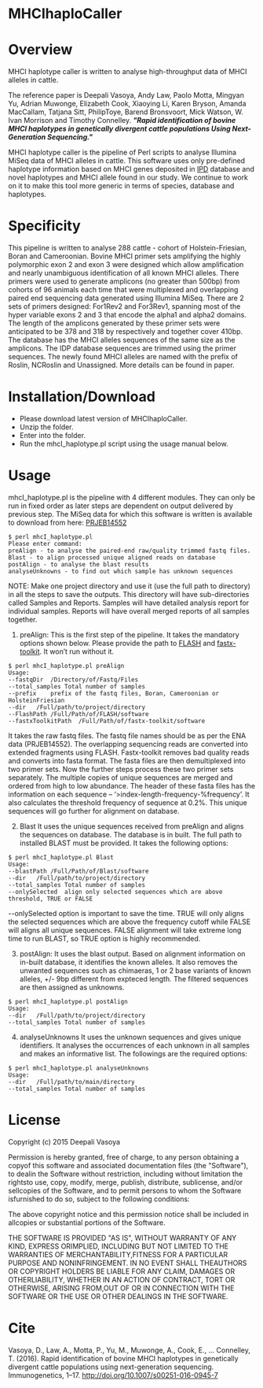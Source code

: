 # MHCIhaploCaller

# Overview

MHCI haplotype caller is written to analyse high-throughput data of MHCI alleles in cattle.

The reference paper is Deepali Vasoya, Andy Law, Paolo Motta, Mingyan Yu, Adrian Muwonge, Elizabeth Cook, Xiaoying Li, Karen Bryson, Amanda MacCallam, Tatjana Sitt, PhilipToye, Barend Bronsvoort, Mick Watson, W. Ivan Morrison and Timothy Connelley. **_"Rapid identification of bovine MHCI haplotypes in genetically divergent cattle populations Using Next-Generation Sequencing."_**

MHCI haplotype caller is the pipeline of Perl scripts to analyse Illumina MiSeq data of MHCI alleles in cattle. This software uses only pre-defined haplotype information based on MHCI genes deposited in [IPD](https://www.ebi.ac.uk/ipd/mhc/) database and novel haplotypes and MHCI allele found in our study. We continue to work on it to make this tool more generic in terms of species, database and haplotypes. 

# Specificity

This pipeline is written to analyse 288 cattle - cohort of Holstein-Friesian, Boran and Cameroonian. Bovine MHCI primer sets amplifying the highly polymorphic exon 2 and exon 3 were designed which allow amplification and nearly unambiguous identification of all known MHCI alleles. There primers were used to generate amplicons (no greater than 500bp) from cohorts of 96 animals each time that were multiplexed and overlapping paired end sequencing data generated using Illumina MiSeq. There are 2 sets of primers designed: For1Rev2 and For3Rev1, spanning most of the hyper variable exons 2 and 3 that encode the alpha1 and alpha2 domains. The length of the amplicons generated by these primer sets were anticipated to be 378 and 318 by respectively and together cover 410bp. The database has the MHCI alleles sequences of the same size as the amplicons. The IDP database sequences are trimmed using the primer sequences. The newly found MHCI alleles are named with the prefix of Roslin, NCRoslin and Unassigned. More details can be found in paper.

# Installation/Download

* Please download latest version of MHCIhaploCaller.
* Unzip the folder.
* Enter into the folder.
* Run the mhcI_haplotype.pl script using the usage manual below. 

# Usage

mhcI_haplotype.pl is the pipeline with 4 different modules. They can only be run in fixed order as later steps are dependent on output delivered by previous step. 
The MiSeq data for which this software is written is available to download from here: [PRJEB14552](http://www.ebi.ac.uk/ena/data/search?query=PRJEB14552)

```
$ perl mhcI_haplotype.pl
Please enter command:
preAlign - to analyse the paired-end raw/quality trimmed fastq files.
Blast - to align processed unique aligned reads on database
postAlign - to analyse the blast results
analyseUnknowns - to find out which sample has unknown sequences
```

NOTE: Make one project directory and use it (use the full path to directory) in all the steps to save the outputs. This directory will have sub-directories called Samples and Reports. Samples will have detailed analysis report for individual samples. Reports will have overall merged reports of all samples together.  

1. preAlign:
This is the first step of the pipeline. It takes the mandatory options shown below. Please provide the path to [FLASH](https://ccb.jhu.edu/software/FLASH/) and [fastx-toolkit]( http://hannonlab.cshl.edu/fastx_toolkit/). It won’t run without it. 

```
$ perl mhcI_haplotype.pl preAlign
Usage:
--fastqDir	/Directory/of/Fastq/Files
--total_samples	Total number of samples
--prefix	prefix of the fastq files, Boran, Cameroonian or HolsteinFriesian
--dir	/Full/path/to/project/directory
--FlashPath	/Full/Path/of/FLASH/software
--fastxToolkitPath	/Full/Path/of/fastx-toolkit/software
```

It takes the raw fastq files. The fastq file names should be as per the ENA data (PRJEB14552). The overlapping sequencing reads are converted into extended fragments using FLASH. Fastx-toolkit removes bad quality reads and converts into fasta format. The fasta files are then demultiplexed into two primer sets. Now the further steps process these two primer sets separately. The multiple copies of unique sequences are merged and ordered from high to low abundance. The header of these fasta files has the information on each sequence – ‘>index-length-frequency-%frequency’. It also calculates the threshold frequency of sequence at 0.2%. This unique sequences will go further for alignment on database. 

2. Blast
It uses the unique sequences received from preAlign and aligns the sequences on database. The database is in built. The full path to installed BLAST must be provided. It takes the following options:

```
$ perl mhcI_haplotype.pl Blast
Usage:
--blastPath	/Full/Path/of/Blast/software
--dir	/Full/path/to/project/directory
--total_samples	Total number of samples
--onlySelected	align only selected sequences which are above threshold, TRUE or FALSE
```

--onlySelected option is important to save the time. TRUE will only aligns the selected sequences which are above the frequency cutoff while FALSE will aligns all unique sequences. FALSE alignment will take extreme long time to run BLAST, so TRUE option is highly recommended.  

3. postAlign:
It uses the blast output. Based on alignment information on in-built database, it identifies the known alleles. It also removes the unwanted sequences such as chimaeras, 1 or 2 base variants of known alleles, +/- 9bp different from expteced length. The filtered sequences are then assigned as unknowns.

```
$ perl mhcI_haplotype.pl postAlign
Usage:
--dir	/Full/path/to/project/directory
--total_samples	Total number of samples
```

4. analyseUnknowns
It uses the unknown sequences and gives unique identifiers. It analyses the occurrences of each unknown in all samples and makes an informative list. The followings are the required options:

```
$ perl mhcI_haplotype.pl analyseUnknowns
Usage:
--dir	/Full/path/to/main/directory
--total_samples	Total number of samples
```

# License
Copyright (c) 2015 Deepali Vasoya

Permission is hereby granted, free of charge, to any person obtaining a copyof this software and associated documentation files (the "Software"), to dealin the Software without restriction, including without limitation the rightsto use, copy, modify, merge, publish, distribute, sublicense, and/or sellcopies of the Software, and to permit persons to whom the Software isfurnished to do so, subject to the following conditions:

The above copyright notice and this permission notice shall be included in allcopies or substantial portions of the Software.

THE SOFTWARE IS PROVIDED "AS IS", WITHOUT WARRANTY OF ANY KIND, EXPRESS ORIMPLIED, INCLUDING BUT NOT LIMITED TO THE WARRANTIES OF MERCHANTABILITY,FITNESS FOR A PARTICULAR PURPOSE AND NONINFRINGEMENT. IN NO EVENT SHALL THEAUTHORS OR COPYRIGHT HOLDERS BE LIABLE FOR ANY CLAIM, DAMAGES OR OTHERLIABILITY, WHETHER IN AN ACTION OF CONTRACT, TORT OR OTHERWISE, ARISING FROM,OUT OF OR IN CONNECTION WITH THE SOFTWARE OR THE USE OR OTHER DEALINGS IN THE SOFTWARE.

# Cite
Vasoya, D., Law, A., Motta, P., Yu, M., Muwonge, A., Cook, E., … Connelley, T. (2016). Rapid identification of bovine MHCI haplotypes in genetically divergent cattle populations using next-generation sequencing. Immunogenetics, 1–17. http://doi.org/10.1007/s00251-016-0945-7
